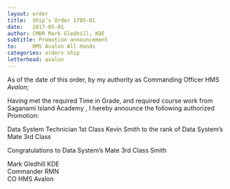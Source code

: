 ```yaml
---
layout: order
title:  Ship’s Order 1705-01
date:   2017-05-01
author: CMDR Mark Gledhill, KDE
subtitle: Promotion announcement
to:     HMS Avalon All Hands
categories: orders ship
letterhead: avalon
---
```


As of the date of this order, by my authority as
Commanding Officer HMS *Avalon*;

Having met the required Time in Grade, and required
course work from Saganami Island Academy , I hereby
announce the following authorized Promotion:

Data System Technician 1st Class Kevin Smith to the rank of Data System’s Mate 3rd Class

Congratulations to Data System’s Mate 3rd Class Smith  

Mark Gledhill KDE  
Commander RMN  
CO HMS Avalon  